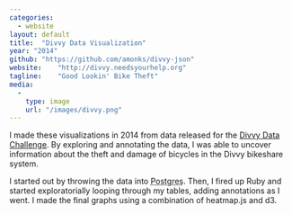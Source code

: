 ```yaml
---
categories:
  - website
layout: default
title:  "Divvy Data Visualization"
year: "2014"
github: "https://github.com/amonks/divvy-json"
website:    "http://divvy.needsyourhelp.org"
tagline:    "Good Lookin' Bike Theft"
media:
  -
    type: image
    url: "/images/divvy.png"
---
```

I made these visualizations in 2014 from data released for the <a href="https://divvybikes.com/datachallenge">Divvy Data Challenge</a>. By exploring and annotating the data, I was able to uncover information about the theft and damage of bicycles in the Divvy bikeshare system.

I started out by throwing the data into <abbr title="A Popular Open-Source Database">Postgres</abbr>. Then, I fired up Ruby and started exploratorially looping through my tables, adding annotations as I went. I made the final graphs using a combination of heatmap.js and d3.
